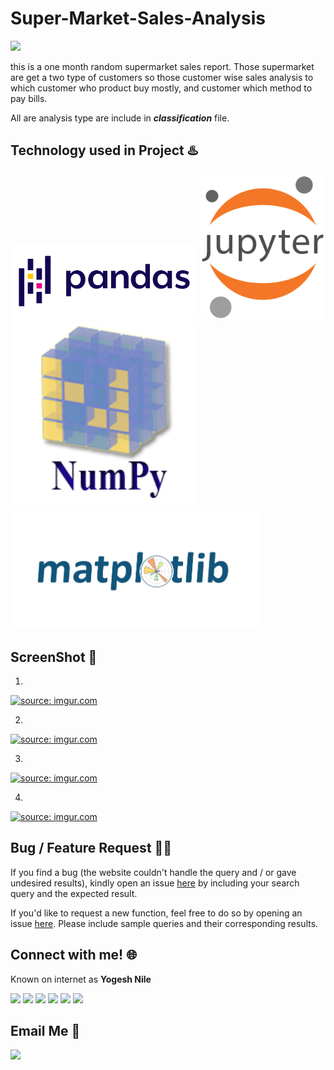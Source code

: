 # Super-Market-Sales-Analysis

[![](https://camo.githubusercontent.com/2fb0723ef80f8d87a51218680e209c66f213edf8/68747470733a2f2f666f7274686562616467652e636f6d2f696d616765732f6261646765732f6d6164652d776974682d707974686f6e2e737667)](https://python.org)


this is a one month random supermarket sales report. Those supermarket are get a two type of customers so those customer wise sales analysis to which customer who product buy mostly, and customer which method to pay bills. 

All are analysis type are include in ***classification*** file. 

## Technology used in Project :hotsprings:
<img target="_blank" src="https://github.com/yogeshnile/technology/blob/master/pandas.png" width="300">   <img target="_blank" src="https://github.com/yogeshnile/technology/blob/master/Jupyter.png" width="200">    <img target="_blank" src="https://github.com/yogeshnile/technology/blob/master/numpy.png" width="300">   <img target="_blank" src="https://github.com/yogeshnile/technology/blob/master/matplotlib.jpg" width="400">

## ScreenShot :camera_flash:


1.


<a href="https://imgur.com/oPBNrXA"><img src="https://i.imgur.com/oPBNrXA.png" title="source: imgur.com" /></a>


2.

<a href="https://imgur.com/DXSQB69"><img src="https://i.imgur.com/DXSQB69.png" title="source: imgur.com" /></a>



3.


<a href="https://imgur.com/TWfODAm"><img src="https://i.imgur.com/TWfODAm.png" title="source: imgur.com" /></a>



4.



<a href="https://imgur.com/Tc9VMnd"><img src="https://i.imgur.com/Tc9VMnd.png" title="source: imgur.com" /></a>



## Bug / Feature Request :man_technologist:
If you find a bug (the website couldn't handle the query and / or gave undesired results), kindly open an issue [here](https://github.com/yogeshnile/Super-Market-Sales-Analysis/issues/new) by including your search query and the expected result.

If you'd like to request a new function, feel free to do so by opening an issue [here](https://github.com/yogeshnile/Super-Market-Sales-Analysis/issues/new). Please include sample queries and their corresponding results.


## Connect with me! 🌐
Known on internet as **Yogesh Nile**

[<img target="_blank" src="https://img.icons8.com/bubbles/100/000000/linkedin.png">](https://bit.ly/2Ky3ho6)  [<img target="_blank" src="https://img.icons8.com/bubbles/100/000000/github.png">](https://bit.ly/2yoggit) [<img target="_blank" src="https://img.icons8.com/bubbles/100/000000/twitter.png">](https://bit.ly/3dbLJLC) [<img target="_blank" src="https://img.icons8.com/bubbles/100/000000/telegram-app.png"/>](https://t.me/yogeshnile) [<img target="_blank" src="https://img.icons8.com/bubbles/100/000000/instagram-new.png">](https://bit.ly/3b9Qeo4)  [<img target="_blank" src="https://img.icons8.com/bubbles/100/000000/instagram.png">](https://bit.ly/32SXHV0)

## Email Me :e-mail:

[<img target="_blank" src="https://img.icons8.com/bubbles/100/000000/secured-letter.png">](mailto:yogeshnile.work4u@gmail.com)

